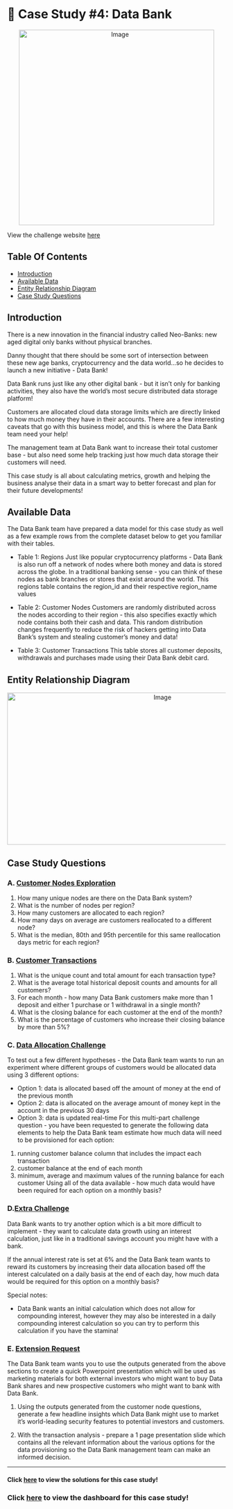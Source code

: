 # 🏦 Case Study #4: Data Bank 
<p align="center">
<img src="https://github.com/John-okoye/8-Week-SQL-Challenge/assets/123602109/9ef24017-1e24-4a79-89ab-40ad9c1cf094" alt="Image" width="450" height="450">

View the challenge website [here](https://8weeksqlchallenge.com/case-study-4/)

## Table Of Contents  
  - [Introduction](#introduction)
  - [Available Data](#available-data)  
- [Entity Relationship Diagram](#entity-relationship-diagram)  
- [Case Study Questions](#case-study-questions)  

## Introduction
There is a new innovation in the financial industry called Neo-Banks: new aged digital only banks without physical branches.

Danny thought that there should be some sort of intersection between these new age banks, cryptocurrency and the data world…so he decides to launch a new initiative - Data Bank!

Data Bank runs just like any other digital bank - but it isn’t only for banking activities, they also have the world’s most secure distributed data storage platform!

Customers are allocated cloud data storage limits which are directly linked to how much money they have in their accounts. There are a few interesting caveats that go with this business model, and this is where the Data Bank team need your help!

The management team at Data Bank want to increase their total customer base - but also need some help tracking just how much data storage their customers will need.

This case study is all about calculating metrics, growth and helping the business analyse their data in a smart way to better forecast and plan for their future developments!

## Available Data
The Data Bank team have prepared a data model for this case study as well as a few example rows from the complete dataset below to get you familiar with their tables.

- Table 1: Regions
Just like popular cryptocurrency platforms - Data Bank is also run off a network of nodes where both money and data is stored across the globe. In a traditional banking sense - you can think of these nodes as bank branches or stores that exist around the world. This regions table contains the region_id and their respective region_name values

- Table 2: Customer Nodes
Customers are randomly distributed across the nodes according to their region - this also specifies exactly which node contains both their cash and data. This random distribution changes frequently to reduce the risk of hackers getting into Data Bank’s system and stealing customer’s money and data!

- Table 3: Customer Transactions
This table stores all customer deposits, withdrawals and purchases made using their Data Bank debit card.

## Entity Relationship Diagram
<p align="center">
<img src="https://github.com/John-okoye/8-Week-SQL-Challenge/assets/123602109/23319f6e-e94e-4fc7-a4ed-99d9bb2f0ab2" alt="Image" width="700" height="350">


## Case Study Questions
### A. [Customer Nodes Exploration]()
1. How many unique nodes are there on the Data Bank system?
2. What is the number of nodes per region?
3. How many customers are allocated to each region?
4. How many days on average are customers reallocated to a different node?
5. What is the median, 80th and 95th percentile for this same reallocation days metric for each region?

### B. [Customer Transactions]()
1. What is the unique count and total amount for each transaction type?
2. What is the average total historical deposit counts and amounts for all customers?
3. For each month - how many Data Bank customers make more than 1 deposit and either 1 purchase or 1 withdrawal in a single month?
4. What is the closing balance for each customer at the end of the month?
5. What is the percentage of customers who increase their closing balance by more than 5%?

### C. [Data Allocation Challenge]()
To test out a few different hypotheses - the Data Bank team wants to run an experiment where different groups of customers would be allocated data using 3 different options:

- Option 1: data is allocated based off the amount of money at the end of the previous month
- Option 2: data is allocated on the average amount of money kept in the account in the previous 30 days
- Option 3: data is updated real-time
For this multi-part challenge question - you have been requested to generate the following data elements to help the Data Bank team estimate how much data will need to be provisioned for each option:

1. running customer balance column that includes the impact each transaction
2. customer balance at the end of each month
3. minimum, average and maximum values of the running balance for each customer
Using all of the data available - how much data would have been required for each option on a monthly basis?


### D.[Extra Challenge]()
Data Bank wants to try another option which is a bit more difficult to implement - they want to calculate data growth using an interest calculation, just like in a traditional savings account you might have with a bank.

If the annual interest rate is set at 6% and the Data Bank team wants to reward its customers by increasing their data allocation based off the interest calculated on a daily basis at the end of each day, how much data would be required for this option on a monthly basis?

Special notes:

- Data Bank wants an initial calculation which does not allow for compounding interest, however they may also be interested in a daily compounding interest calculation so you can try to perform this calculation if you have the stamina!


### E. [Extension Request]()
The Data Bank team wants you to use the outputs generated from the above sections to create a quick Powerpoint presentation which will be used as marketing materials for both external investors who might want to buy Data Bank shares and new prospective customers who might want to bank with Data Bank.

1. Using the outputs generated from the customer node questions, generate a few headline insights which Data Bank might use to market it’s world-leading security features to potential investors and customers.

2. With the transaction analysis - prepare a 1 page presentation slide which contains all the relevant information about the various options for the data provisioning so the Data Bank management team can make an informed decision.

***

#### Click [here](https://github.com/John-okoye/8-Week-SQL-Challenge/blob/main/Case%20Study%20%234%20-%20Data%20Bank/Customer%20Nodes%20Exploration.md) to view the solutions for this case study!

### Click [here](https://app.powerbi.com/view?r=eyJrIjoiYmE3MjM4ODctMWZlNy00NDVhLTg3ODAtNzliOGYyZjkyYzBmIiwidCI6IjVkNGJmZjEzLTY5YjItNDAzMy1iODI3LTQzODRmNzAxZDRkNiJ9) to view the dashboard for this case study!




